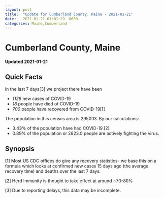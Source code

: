 ```yaml
---
layout: post
title:  "Update for Cumberland County, Maine - 2021-01-21"
date:   2021-01-21 01:01:29 -0600
categories: Maine,Cumberland
---
```


# Cumberland County, Maine
#### Updated 2021-01-21

## Quick Facts

In the last 7 days[3] we project there have been
- *1128* new cases of COVID-19
- *18* people have died of COVID-19
- *700* people have recovered from COVID-19[1]

The population in this census area is 295003. By our calculations:
- 3.43% of the population have had COVID-19.[2]
- 0.89% of the population or 2623.0 people are actively fighting the virus.

## Synopsis




[1] Most US CDC offices do give any recovery statistics- we base this on a formula which looks at confirmed new cases
15 days ago (the average recovery time) and deaths over the last 7 days.

[2] Herd Immunity is thought to take effect at around ~70-80%

[3] Due to reporting delays, this data may be incomplete.
 
    